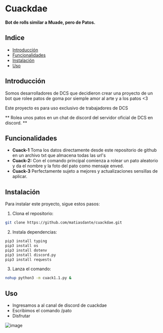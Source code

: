 # Cuackdae

**Bot de rolls similar a Muade, pero de Patos.**

## Indice

* [Introducción](#Introduccion)
* [Funcionalidades](#Funcionalidades)
* [Instalación](#Instalacion)
* [Uso](#Uso)

## Introducción

Somos desarrolladores de DCS que decidieron crear una proyecto de un bot que rolee patos de goma por siemple amor al arte y a los patos <3

Este proyecto es para uso exclusivo de trabajadores de DCS

** Rolea unos patos en un chat de discord del servidor oficial de DCS en discord. **

## Funcionalidades

* **Cuack-1** Toma los datos directamente desde este repositorio de github en un archivo txt que almacena todas las url's
* **Cuack-2:** Con el comando principal comienza a rolear un pato aleatorio y da el nombre y la foto del pato como mensaje enved.
* **Cuack-3** Perfectamente sujeto a mejores y actualizaciones sensillas de aplicar.

## Instalación

Para instalar este proyecto, sigue estos pasos:

1. Clona el repositorio:

```bash
git clone https://github.com/matiasdante/cuackdae.git
```
2. Instala dependencias:

```bash
pip3 install typing
pip3 install os
pip3 install dotenv
pip3 install discord.py
pip3 install requests
```

3. Lanza el comando:

```bash
nohup python3 -m cuack1.1.py &
```

## Uso

* Ingresamos a al canal de discord de cuackdae
* Escribimos el comando /pato
* Disfrutar

![image](https://github.com/matiasdante/cuackdae/assets/70301149/ff31b0aa-d00c-4a74-8aee-fe8a9f49360f)


